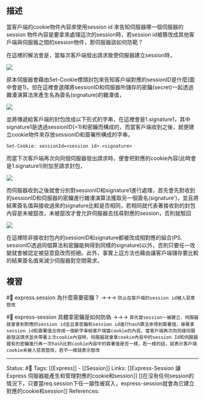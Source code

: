 ## 描述

當客戶端的cookie物件內容來使用session id 來告知伺服器哪一個伺服器的session 物件內容是要拿來處理這次的session時，若session id被篡改成其他客戶端與伺服器之間的session物件，那伺服器該如何防範？

在這裡的解法會是，當每次客戶端發出請求致使伺服器建立session時，

![](https://res.cloudinary.com/dqfxgtyoi/image/upload/v1650553317/blog/network/session/create-session-sign_mjqbsd.png)

 
原本伺服器會藉由Set-Cookie標頭封包來告知客戶端對應的sessionID是什麼(圖中會是1)，但在這裡會選擇將sessionID和伺服器所儲存的密鑰(secret)一起透過雜湊演算法來產生名為簽名(signature)的雜湊值，

![](https://res.cloudinary.com/dqfxgtyoi/image/upload/v1650553443/blog/network/session/sign-generate_grxsdm.png)

  
並將傳遞給客戶端的封包改成以下形式的字串，在這裡會是1.signature1，其中signature1是透過sessionID(=1)和密鑰而構成的，而當客戶端收到之後，就便建立cookie物件來存放sessionID和簽署所構成的字串。

```
Set-Cookie: sessionId=<session id>.<signature>
```

而當下次客戶端再次向同個伺服器發出請求時，便會把對應的cookie內容(此時會是1.signature1)附加至請求封包，

![](https://res.cloudinary.com/dqfxgtyoi/image/upload/v1650553317/blog/network/session/send-with-cookie-sign_n2hv2s.png)

  

而伺服器收到之後就會分別對sessionID和signature1進行處理，首先會先對收到的sessionID和伺服器的密鑰進行雜湊演算法獲取另一個簽名(signature')，並且將結果簽名值與接收過來的signature比較是否相同，若相同就代表著接收到的封包內容是未被竄改，未被竄改才會允許伺服器去找尋對應的session，否則就駁回

![](https://res.cloudinary.com/dqfxgtyoi/image/upload/v1650553936/blog/network/session/sign-compare_hfxe4p.png)

  

在這裡除非接收封包內的sessionID和signature都被改成相對應的組合(PS. sessionID透過同個算法和密鑰能夠得到同樣的signature)以外，否則只要任一改變就會被認定被惡意竄改而拒絕。此外，事實上這方法也藉由讓客戶端儲存要比較的結果簽名值來減少伺服器對空間需求。

## 複習

#🧠 express.session 為什麼需要密鑰？ ->->-> `防止在客戶端的session id被人惡意竄改`
<!--SR:!2023-08-21,270,250-->
#🧠 express-session 具體拿密鑰是如何防偽 ->->-> `首先當session一被建立，伺服器就會拿到對應的session id並且拿密鑰和session id進行hash算法來得到簽署值，接著拿session id和簽署值合併成一個新字串給客戶端當cookie的內容，當客戶端再次向同樣伺服器發送請求並夾帶著上次cookie內容時，伺服器就會拿cookie內容中的session Id和伺服器握有的密鑰進行再一次hash比對cookie內容中的簽署值是否一樣，若一樣的話，就表示客戶端cookie未被人惡意竄改，若不一樣就表示竄改`
<!--SR:!2022-12-12,119,250-->

---
Status: #🌱 
Tags:
[[Express]] - [[Session]]
Links: 
[[Express-Session 讓Express 伺服器能產生和管理對應的cookie和session]]
[[在沒有任何session的情況下，只要當req.session下任一屬性被寫入，express-session就會為它建立對應的cookie和session]]
References: